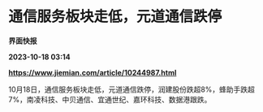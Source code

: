 # 通信服务板块走低，元道通信跌停
**界面快报**

**2023-10-18 03:14**

**https://www.jiemian.com/article/10244987.html**

10月18日，通信服务板块走低，元道通信跌停，润建股份跌超8%，蜂助手跌超7%，南凌科技、中贝通信、宜通世纪、嘉环科技、数据港跟跌。